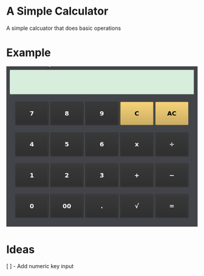 # A Simple Calculator
A simple calcuator that does basic operations

# Example
![](https://github.com/Lewisjohnward/PySide_Calculator/blob/main/example.gif)

# Ideas
[ ] - Add numeric key input
